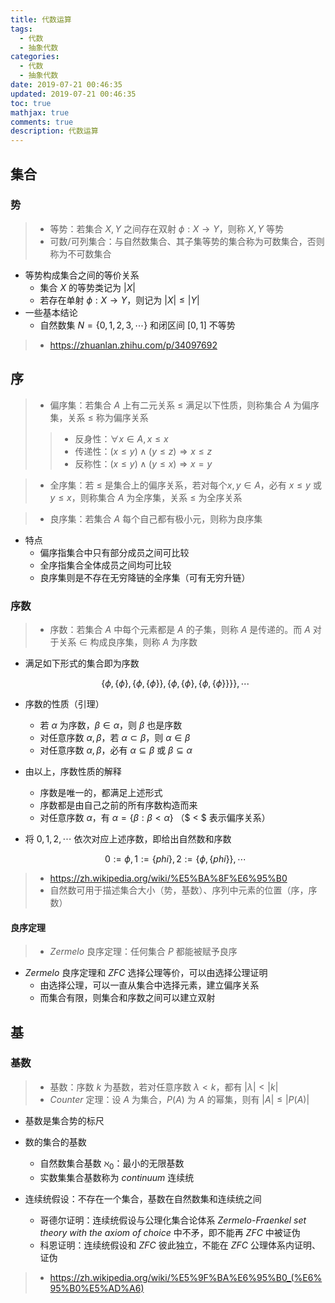 ```yaml
---
title: 代数运算
tags:
  - 代数
  - 抽象代数
categories:
  - 代数
  - 抽象代数
date: 2019-07-21 00:46:35
updated: 2019-07-21 00:46:35
toc: true
mathjax: true
comments: true
description: 代数运算
---
```


##	集合

###	势

> - 等势：若集合 $X, Y$ 之间存在双射 $\phi: X \rightarrow Y$，则称 $X, Y$ 等势
> - 可数/可列集合：与自然数集合、其子集等势的集合称为可数集合，否则称为不可数集合

-	等势构成集合之间的等价关系
	-	集合 $X$ 的等势类记为 $|X|$
	-	若存在单射 $\phi: X \rightarrow Y$，则记为 $|X| \leq |Y|$
-	一些基本结论
	-	自然数集 $N = \{0, 1, 2, 3, \cdots\}$ 和闭区间 $[0,1]$ 不等势

> - <https://zhuanlan.zhihu.com/p/34097692>

##	序

> - 偏序集：若集合 $A$ 上有二元关系 $\leq$ 满足以下性质，则称集合 $A$ 为偏序集，关系 $\leq$ 称为偏序关系
> > -	反身性：$\forall x \in A, x \leq x$
> > -	传递性：$(x \leq y) \wedge (y \leq z) \Rightarrow x \leq z$
> > -	反称性：$(x \leq y) \wedge (y \leq x) \Rightarrow x = y$

> - 全序集：若 $\leq$ 是集合上的偏序关系，若对每个$x, y \in A$，必有 $x\leq y$ 或 $y \leq x$，则称集合 $A$ 为全序集，关系 $\leq$ 为全序关系

> - 良序集：若集合 $A$ 每个自己都有极小元，则称为良序集

-	特点
	-	偏序指集合中只有部分成员之间可比较
	-	全序指集合全体成员之间均可比较
	-	良序集则是不存在无穷降链的全序集（可有无穷升链）

###	序数

> - 序数：若集合 $A$ 中每个元素都是 $A$ 的子集，则称 $A$ 是传递的。而 $A$ 对于关系 $\in$ 构成良序集，则称 $A$ 为序数

-	满足如下形式的集合即为序数

	$$
	\{\phi, \{\phi\}, \{\phi, \{\phi\}\}, \{\phi, \{\phi\}, \{\phi, \{\phi\}\}\} \}, \cdots
	$$

-	序数的性质（引理）
	-	若 $\alpha$ 为序数，$\beta \in \alpha$，则 $\beta$ 也是序数
	-	对任意序数 $\alpha, \beta$，若 $\alpha \subset \beta$，则 $\alpha \in \beta$
	-	对任意序数 $\alpha, \beta$，必有 $\alpha \subseteq \beta$ 或 $\beta \subseteq \alpha$

-	由以上，序数性质的解释
	-	序数是唯一的，都满足上述形式
	-	序数都是由自己之前的所有序数构造而来
	-	对任意序数 $\alpha$，有 $\alpha = \{\beta: \beta < \alpha \}$ （$ < $ 表示偏序关系）

-	将 $0, 1, 2, \cdots$ 依次对应上述序数，即给出自然数和序数

	$$
	0 := \phi, 1 := \{phi\}, 2 := \{\phi, \{phi\}\}, \cdots
	$$

> - <https://zh.wikipedia.org/wiki/%E5%BA%8F%E6%95%B0>
> - 自然数可用于描述集合大小（势，基数）、序列中元素的位置（序，序数）

####	良序定理

> - *Zermelo* 良序定理：任何集合 $P$ 都能被赋予良序

-	*Zermelo* 良序定理和 *ZFC* 选择公理等价，可以由选择公理证明
	-	由选择公理，可以一直从集合中选择元素，建立偏序关系
	-	而集合有限，则集合和序数之间可以建立双射

##	基

###	基数

> - 基数：序数 $k$ 为基数，若对任意序数 $\lambda < k$，都有 $|\lambda| < |k|$
> - *Counter* 定理：设 $A$ 为集合，$P(A)$ 为 $A$ 的幂集，则有 $|A| \leq |P(A)|$

-	基数是集合势的标尺

-	数的集合的基数
	-	自然数集合基数 $\aleph_0$：最小的无限基数
	-	实数集集合基数称为 *continuum* 连续统

-	连续统假设：不存在一个集合，基数在自然数集和连续统之间
	-	哥德尔证明：连续统假设与公理化集合论体系 *Zermelo-Fraenkel set theory with the axiom of choice* 中不矛，即不能再 *ZFC* 中被证伪
	-	科恩证明：连续统假设和 *ZFC* 彼此独立，不能在 *ZFC* 公理体系内证明、证伪

> - <https://zh.wikipedia.org/wiki/%E5%9F%BA%E6%95%B0_(%E6%95%B0%E5%AD%A6)>






